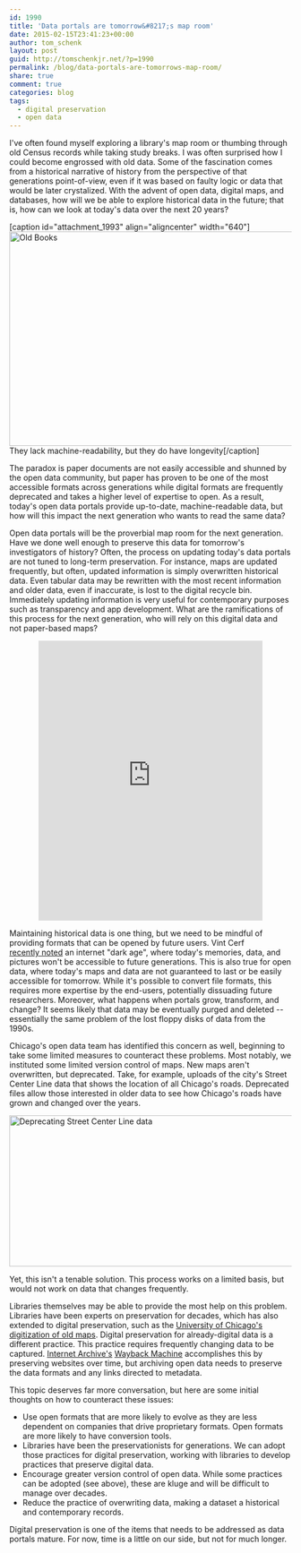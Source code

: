 ```yaml
---
id: 1990
title: 'Data portals are tomorrow&#8217;s map room'
date: 2015-02-15T23:41:23+00:00
author: tom_schenk
layout: post
guid: http://tomschenkjr.net/?p=1990
permalink: /blog/data-portals-are-tomorrows-map-room/
share: true
comment: true
categories: blog 
tags:
  - digital preservation
  - open data
---
```

I've often found myself exploring a library's map room or thumbing through old Census records while taking study breaks. I was often surprised how I could become engrossed with old data. Some of the fascination comes from a historical narrative of history from the perspective of that generations point-of-view, even if it was based on faulty logic or data that would be later crystalized. With the advent of open data, digital maps, and databases, how will we be able to explore historical data in the future; that is, how can we look at today's data over the next 20 years?

[caption id="attachment_1993" align="aligncenter" width="640"]<img class="wp-image-1993 size-large" src="http://tomschenkjr.net/wordpress/wp-content/uploads/2015/02/books-164530_1280-1024x613.jpg" alt="Old Books" width="640" height="383" /> They lack machine-readability, but they do have longevity[/caption]

The paradox is paper documents are not easily accessible and shunned by the open data community, but paper has proven to be one of the most accessible formats across generations while digital formats are frequently deprecated and takes a higher level of expertise to open. As a result, today's open data portals provide up-to-date, machine-readable data, but how will this impact the next generation who wants to read the same data?

Open data portals will be the proverbial map room for the next generation. Have we done well enough to preserve this data for tomorrow's investigators of history? Often, the process on updating today's data portals are not tuned to long-term preservation. For instance, maps are updated frequently, but often, updated information is simply overwritten historical data. Even tabular data may be rewritten with the most recent information and older data, even if inaccurate, is lost to the digital recycle bin. Immediately updating information is very useful for contemporary purposes such as transparency and app development. What are the ramifications of this process for the next generation, who will rely on this digital data and not paper-based maps?
<p style="text-align: center;"><iframe src="http://emp.bbc.co.uk/emp/embed/smpEmbed.html?playlist=http%3A%2F%2Fplaylists.bbc.co.uk%2Fnews%2Fscience-environment-31458902A%2Fplaylist.sxml&amp;title=Net%20pioneer%20warns%20of%20digital%20'Dark%20Age'&amp;product=news" width="400" height="500" frameborder="0"></iframe></p>
Maintaining historical data is one thing, but we need to be mindful of providing formats that can be opened by future users. Vint Cerf <a href="http://www.bbc.com/news/science-environment-31450389">recently noted</a> an internet "dark age", where today's memories, data, and pictures won't be accessible to future generations. This is also true for open data, where today's maps and data are not guaranteed to last or be easily accessible for tomorrow. While it's possible to convert file formats, this requires more expertise by the end-users, potentially dissuading future researchers. Moreover, what happens when portals grow, transform, and change? It seems likely that data may be eventually purged and deleted -- essentially the same problem of the lost floppy disks of data from the 1990s.

Chicago's open data team has identified this concern as well, beginning to take some limited measures to counteract these problems. Most notably, we instituted some limited version control of maps. New maps aren't overwritten, but deprecated. Take, for example, uploads of the city's Street Center Line data that shows the location of all Chicago's roads. Deprecated files allow those interested in older data to see how Chicago's roads have grown and changed over the years.

<a href="http://tomschenkjr.net/wordpress/wp-content/uploads/2015/02/Screen-Shot-2015-02-15-at-11.00.38-PM.png"><img class="aligncenter size-full wp-image-1992" src="http://tomschenkjr.net/wordpress/wp-content/uploads/2015/02/Screen-Shot-2015-02-15-at-11.00.38-PM.png" alt="Deprecating Street Center Line data" width="629" height="270" /></a>

Yet, this isn't a tenable solution. This process works on a limited basis, but would not work on data that changes frequently.

Libraries themselves may be able to provide the most help on this problem. Libraries have been experts on preservation for decades, which has also extended to digital preservation, such as the <a href="http://www.lib.uchicago.edu/e/collections/maps/chi1890/">University of Chicago's digitization of old maps</a>. Digital preservation for already-digital data is a different practice. This practice requires frequently changing data to be captured. <a href="http://en.wikipedia.org/wiki/Internet_Archive">Internet Archive's</a> <a href="http://en.wikipedia.org/wiki/Wayback_Machine">Wayback Machine</a> accomplishes this by preserving websites over time, but archiving open data needs to preserve the data formats and any links directed to metadata.

This topic deserves far more conversation, but here are some initial thoughts on how to counteract these issues:
<ul>
	<li>Use open formats that are more likely to evolve as they are less dependent on companies that drive proprietary formats. Open formats are more likely to have conversion tools.</li>
	<li>Libraries have been the preservationists for generations. We can adopt those practices for digital preservation, working with libraries to develop practices that preserve digital data.</li>
	<li>Encourage greater version control of open data. While some practices can be adopted (see above), these are kluge and will be difficult to manage over decades.</li>
	<li>Reduce the practice of overwriting data, making a dataset a historical and contemporary records.</li>
</ul>
Digital preservation is one of the items that needs to be addressed as data portals mature. For now, time is a little on our side, but not for much longer.